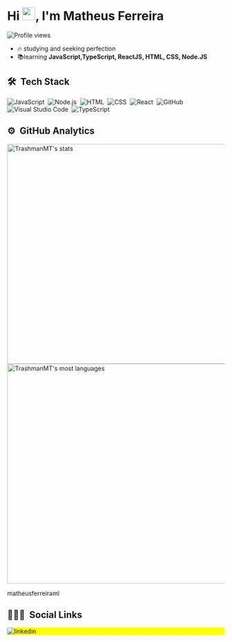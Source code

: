 <h1 align="left">Hi <img src="https://raw.githubusercontent.com/kaueMarques/kaueMarques/master/hi.gif" width="30px">, I'm Matheus Ferreira</h1>
<p align="left"> <img src="https://komarev.com/ghpvc/?username=TrashmanMT&color=green" alt="Profile views" /> </p>

- 🔥 studying and seeking perfection
- 📚learning **JavaScript,TypeScript, ReactJS, HTML, CSS, Node.JS**

## 🛠 &nbsp;Tech Stack

![JavaScript](https://img.shields.io/badge/-JavaScript-05122A?style=flat&logo=javascript)&nbsp;
![Node.js](https://img.shields.io/badge/-Node.js-05122A?style=flat&logo=node.js)&nbsp;
![HTML](https://img.shields.io/badge/-HTML-05122A?style=flat&logo=HTML5)&nbsp;
![CSS](https://img.shields.io/badge/-CSS-05122A?style=flat&logo=CSS3&logoColor=1572B6)&nbsp;
![React](https://img.shields.io/badge/-React-05122A?style=flat&logo=react)&nbsp;
![GitHub](https://img.shields.io/badge/-GitHub-05122A?style=flat&logo=github)&nbsp;
![Visual Studio Code](https://img.shields.io/badge/-Visual%20Studio%20Code-05122A?style=flat&logo=visual-studio-code&logoColor=007ACC)&nbsp;
![TypeScript](https://img.shields.io/badge/-TypeScript-05122A?style=flat&logo=typescript)&nbsp;

## ⚙️ &nbsp;GitHub Analytics

<p align="left">
<img width="510em" src="https://github-readme-stats.vercel.app/api?username=TrashmanMT&show_icons=true&theme=merko" alt="TrashmanMT's stats"/>
<img width="510em" src="https://github-readme-stats.vercel.app/api/top-langs/?username=TrashmanMT&layout=compact&theme=merko" alt="TrashmanMT's most languages"/>
</p>
matheusferreiraml

## 👨🏽‍🦲 &nbsp;Social Links

<p align="left" style="background:yellow"
<a href="https://linkedin.com/in/matheusferreiraml" target="_blank">
  <img align="center" src="https://img.shields.io/badge/-matheusferreiraml-05122A?style=flat&logo=linkedin" alt="linkedin"/>
</a>
</p>
